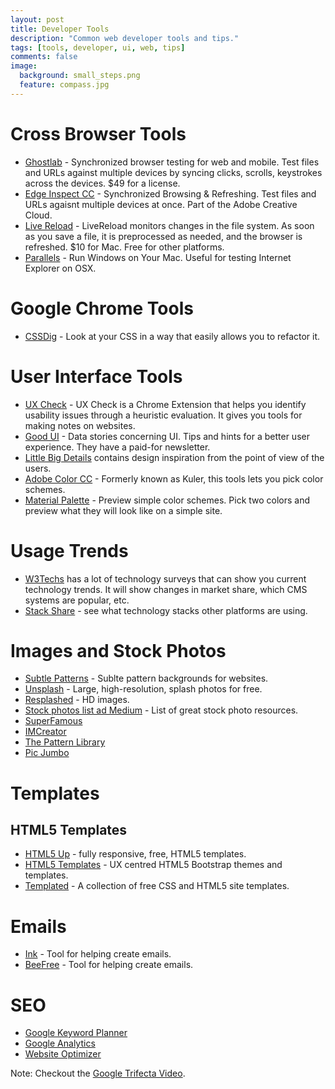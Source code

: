 ```yaml
---
layout: post
title: Developer Tools
description: "Common web developer tools and tips."
tags: [tools, developer, ui, web, tips]
comments: false
image:
  background: small_steps.png
  feature: compass.jpg
---
```


# Cross Browser Tools

* [Ghostlab](http://vanamco.com/ghostlab/) - Synchronized browser testing for web and mobile.  Test files and URLs against multiple devices by syncing clicks, scrolls, keystrokes across the devices. $49 for a license.
* [Edge Inspect CC](https://creative.adobe.com/products/inspect) - Synchronized Browsing & Refreshing. Test files and URLs agaisnt multiple devices at once.  Part of the Adobe Creative Cloud.
* [Live Reload](http://livereload.com/) - LiveReload monitors changes in the file system. As soon as you save a file, it is preprocessed as needed, and the browser is refreshed. $10 for Mac. Free for other platforms.
* [Parallels](https://www.parallels.com/) - Run Windows on Your Mac.  Useful for testing Internet Explorer on OSX.

# Google Chrome Tools

- [CSSDig](http://cssdig.com/) - Look at your CSS in a way that easily allows you to refactor it.  

# User Interface Tools

* [UX Check](www.uxcheck.co) - UX Check is a Chrome Extension that helps you identify usability issues through a heuristic evaluation.  It gives you tools for making notes on websites.
* [Good UI](www.googleui.org) - Data stories concerning UI. Tips and hints for a better user experience.  They have a paid-for newsletter.
* [Little Big Details](http://littlebigdetails.com/) contains design inspiration from the point of view of the users.
* [Adobe Color CC](https://color.adobe.com/) - Formerly known as Kuler, this tools lets you pick color schemes.
* [Material Palette](http://www.materialpalette.com/) - Preview simple color schemes.  Pick two colors and preview what they will look like on a simple site.

# Usage Trends

* [W3Techs](http://w3techs.com/) has a lot of technology surveys that can show you current technology trends.  It will show changes in market share, which CMS systems are popular, etc.
* [Stack Share](http://stackshare.io/) - see what technology stacks other platforms are using.

# Images and Stock Photos

* [Subtle Patterns](http://subtlepatterns.com/) - Sublte pattern backgrounds for websites.
* [Unsplash](https://unsplash.com/) - Large, high-resolution, splash photos for free.
* [Resplashed](http://www.resplashed.com/) - HD images.
* [Stock photos list ad Medium](https://medium.com/@dustin/stock-photos-that-dont-suck-62ae4bcbe01b) - List of great stock photo resources.
* [SuperFamous](http://superfamous.com/)
* [IMCreator](http://www.imcreator.com/free)
* [The Pattern Library](http://thepatternlibrary.com/)
* [Pic Jumbo](http://picjumbo.com/)

# Templates

## HTML5 Templates

* [HTML5 Up](http://html5up.net/) - fully responsive, free, HTML5 templates.
* [HTML5 Templates](http://themes.3rdwavemedia.com/) - UX centred HTML5 Bootstrap themes and templates.
* [Templated](http://templated.co/) - A collection of free CSS and HTML5 site templates.

# Emails

* [Ink](http://zurb.com/ink/) - Tool for helping create emails.
* [BeeFree](https://beefree.io/) - Tool for helping create emails.

# SEO

* [Google Keyword Planner](https://adwords.google.com/KeywordPlanner)
* [Google Analytics](http://www.google.com/analytics/)
* [Website Optimizer](https://support.google.com/analytics/answer/1745147)

Note: Checkout the [Google Trifecta Video](https://www.youtube.com/watch?v=9yKjrdcC8wA).